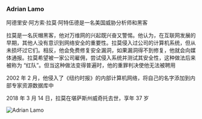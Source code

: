 ### Adrian Lamo

阿德里安·阿方索·拉莫·阿特伍德是一名美国威胁分析师和黑客

拉莫是一名灰帽黑客，他对万维网的兴起既兴奋又警惕。他认为，在互联网发展的早期，其他人没有意识到网络安全的重要性。拉莫侵入过公司的计算机系统，但从未损坏过它们。相反，他会免费修复安全漏洞，如果漏洞得不到修复，他就会向媒体通报。拉莫希望被一家公司雇佣，尝试侵入系统并测试其安全性，这种做法后来被称为 “红队”。但当这种做法变得普遍时，他的重罪判决使他无法被聘用

2002 年 2 月，他侵入了《纽约时报》的内部计算机网络，将自己的名字添加到内部专家资源数据库中

2018 年 3 月 14 日，拉莫在堪萨斯州威奇托去世，享年 37 岁

![Adrian Lamo](https://pic.imgdb.cn/item/676e53a3d0e0a243d4eb437a.png)